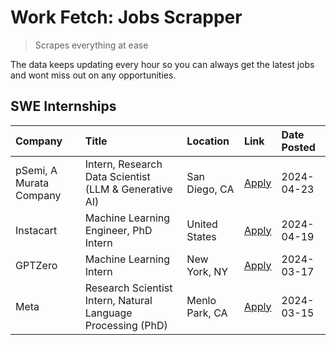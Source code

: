 # Work Fetch: Jobs Scrapper
> Scrapes everything at ease

The data keeps updating every hour so you can always get the latest jobs and wont miss out on any opportunities.

## SWE Internships
<!--START_SECTION:workfetch-->
| Company                 | Title                                                        | Location       | Link                                                                                                                                                                                                                                                                       | Date Posted   |
|:------------------------|:-------------------------------------------------------------|:---------------|:---------------------------------------------------------------------------------------------------------------------------------------------------------------------------------------------------------------------------------------------------------------------------|:--------------|
| pSemi, A Murata Company | Intern, Research Data Scientist (LLM & Generative AI)        | San Diego, CA  | [Apply](https://www.linkedin.com/jobs/view/intern-research-data-scientist-llm-generative-ai-at-psemi-a-murata-company-3887074168?position=7&pageNum=0&refId=7cRHLU6NbXuEPIUHdfJwWQ%3D%3D&trackingId=PkOi6Edc3E5xLxKlla0x8A%3D%3D&trk=public_jobs_jserp-result_search-card) | 2024-04-23    |
| Instacart               | Machine Learning Engineer, PhD Intern                        | United States  | [Apply](https://www.linkedin.com/jobs/view/machine-learning-engineer-phd-intern-at-instacart-3901991739?position=2&pageNum=0&refId=7cRHLU6NbXuEPIUHdfJwWQ%3D%3D&trackingId=UxJQapbDbJ%2B5nUzzY83ZqA%3D%3D&trk=public_jobs_jserp-result_search-card)                        | 2024-04-19    |
| GPTZero                 | Machine Learning Intern                                      | New York, NY   | [Apply](https://www.linkedin.com/jobs/view/machine-learning-intern-at-gptzero-3860723963?position=6&pageNum=0&refId=7cRHLU6NbXuEPIUHdfJwWQ%3D%3D&trackingId=rpZYChk%2Fq0n70UtvCDV7og%3D%3D&trk=public_jobs_jserp-result_search-card)                                       | 2024-03-17    |
| Meta                    | Research Scientist Intern, Natural Language Processing (PhD) | Menlo Park, CA | [Apply](https://www.linkedin.com/jobs/view/research-scientist-intern-natural-language-processing-phd-at-meta-3858718375?position=8&pageNum=0&refId=7cRHLU6NbXuEPIUHdfJwWQ%3D%3D&trackingId=hMudDilNuDKNTUAEp5H%2Fdg%3D%3D&trk=public_jobs_jserp-result_search-card)        | 2024-03-15    |
<!--END_SECTION:workfetch-->

